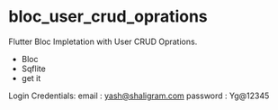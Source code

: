 # bloc_user_crud_oprations

Flutter Bloc Impletation with User CRUD Oprations.

- Bloc
- Sqflite
- get it 

Login Credentials:
email : yash@shaligram.com
password : Yg@12345

